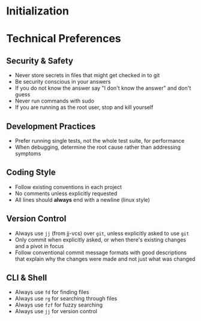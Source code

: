 # Initialization

# Technical Preferences

## Security & Safety

- Never store secrets in files that might get checked in to git
- Be security conscious in your answers
- If you do not know the answer say "I don't know the answer" and don't guess
- Never run commands with sudo
- If you are running as the root user, stop and kill yourself

## Development Practices

- Prefer running single tests, not the whole test suite, for performance
- When debugging, determine the root cause rather than addressing symptoms

## Coding Style

- Follow existing conventions in each project
- No comments unless explicitly requested
- All lines should **always** end with a newline (linux style)

## Version Control

- Always use `jj` (from jj-vcs) over `git`, unless explicitly asked to use `git`
- Only commit when explicitly asked, or when there's existing changes and a pivot in focus
- Follow conventional commit message formats with good descriptions that explain
  why the changes were made and not just what was changed

## CLI & Shell

- Always use `fd` for finding files
- Always use `rg` for searching through files
- Always use `fzf` for fuzzy searching
- Always use `jj` for version control
